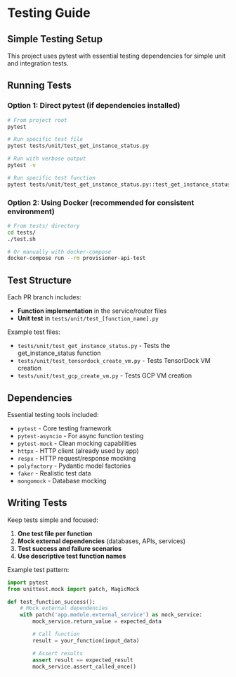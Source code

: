 # Testing Guide

## Simple Testing Setup

This project uses pytest with essential testing dependencies for simple unit and integration tests.

## Running Tests

### Option 1: Direct pytest (if dependencies installed)
```bash
# From project root
pytest

# Run specific test file
pytest tests/unit/test_get_instance_status.py

# Run with verbose output
pytest -v

# Run specific test function
pytest tests/unit/test_get_instance_status.py::test_get_instance_status_success
```

### Option 2: Using Docker (recommended for consistent environment)
```bash
# From tests/ directory
cd tests/
./test.sh

# Or manually with docker-compose
docker-compose run --rm provisioner-api-test
```

## Test Structure

Each PR branch includes:
- **Function implementation** in the service/router files
- **Unit test** in `tests/unit/test_[function_name].py`

Example test files:
- `tests/unit/test_get_instance_status.py` - Tests the get_instance_status function
- `tests/unit/test_tensordock_create_vm.py` - Tests TensorDock VM creation
- `tests/unit/test_gcp_create_vm.py` - Tests GCP VM creation

## Dependencies

Essential testing tools included:
- `pytest` - Core testing framework
- `pytest-asyncio` - For async function testing
- `pytest-mock` - Clean mocking capabilities
- `httpx` - HTTP client (already used by app)
- `respx` - HTTP request/response mocking
- `polyfactory` - Pydantic model factories
- `faker` - Realistic test data
- `mongomock` - Database mocking

## Writing Tests

Keep tests simple and focused:

1. **One test file per function**
2. **Mock external dependencies** (databases, APIs, services)
3. **Test success and failure scenarios**
4. **Use descriptive test function names**

Example test pattern:
```python
import pytest
from unittest.mock import patch, MagicMock

def test_function_success():
    # Mock external dependencies
    with patch('app.module.external_service') as mock_service:
        mock_service.return_value = expected_data

        # Call function
        result = your_function(input_data)

        # Assert results
        assert result == expected_result
        mock_service.assert_called_once()
```